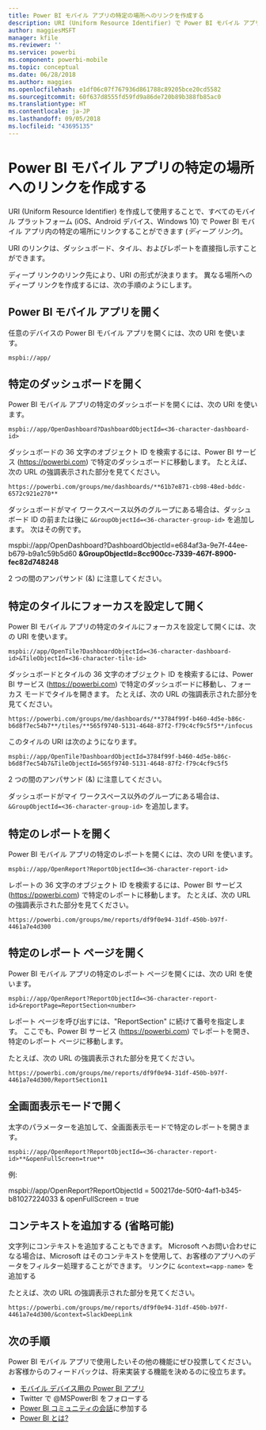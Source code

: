 ```yaml
---
title: Power BI モバイル アプリの特定の場所へのリンクを作成する
description: URI (Uniform Resource Identifier) で Power BI モバイル アプリの特定のダッシュボード、タイル、またはレポートへのディープ リンクを作成する方法について説明します。
author: maggiesMSFT
manager: kfile
ms.reviewer: ''
ms.service: powerbi
ms.component: powerbi-mobile
ms.topic: conceptual
ms.date: 06/28/2018
ms.author: maggies
ms.openlocfilehash: e1df06c07f767936d861788c89205bce20cd5582
ms.sourcegitcommit: 60f637d8555fd59fd9a86de720b89b388fb85ac0
ms.translationtype: HT
ms.contentlocale: ja-JP
ms.lasthandoff: 09/05/2018
ms.locfileid: "43695135"
---
```

# <a name="create-a-link-to-a-specific-location-in-the-power-bi-mobile-apps"></a>Power BI モバイル アプリの特定の場所へのリンクを作成する
URI (Uniform Resource Identifier) を作成して使用することで、すべてのモバイル プラットフォーム (iOS、Android デバイス、Windows 10) で Power BI モバイル アプリ内の特定の場所にリンクすることができます (*ディープ リンク*)。

URI のリンクは、ダッシュボード、タイル、およびレポートを直接指し示すことができます。

ディープ リンクのリンク先により、URI の形式が決まります。 異なる場所へのディープ リンクを作成するには、次の手順のようにします。 

## <a name="open-the-power-bi-mobile-app"></a>Power BI モバイル アプリを開く
任意のデバイスの Power BI モバイル アプリを開くには、次の URI を使います。

    mspbi://app/


## <a name="open-to-a-specific-dashboard"></a>特定のダッシュボードを開く
Power BI モバイル アプリの特定のダッシュボードを開くには、次の URI を使います。

    mspbi://app/OpenDashboard?DashboardObjectId=<36-character-dashboard-id>

ダッシュボードの 36 文字のオブジェクト ID を検索するには、Power BI サービス (https://powerbi.com) で特定のダッシュボードに移動します。 たとえば、次の URL の強調表示された部分を見てください。

`https://powerbi.com/groups/me/dashboards/**61b7e871-cb98-48ed-bddc-6572c921e270**`

ダッシュボードがマイ ワークスペース以外のグループにある場合は、ダッシュボード ID の前または後に `&GroupObjectId=<36-character-group-id>` を追加します。 次はその例です。 

mspbi://app/OpenDashboard?DashboardObjectId=e684af3a-9e7f-44ee-b679-b9a1c59b5d60 **&GroupObjectId=8cc900cc-7339-467f-8900-fec82d748248**

2 つの間のアンパサンド (&) に注意してください。

## <a name="open-to-a-specific-tile-in-focus"></a>特定のタイルにフォーカスを設定して開く
Power BI モバイル アプリの特定のタイルにフォーカスを設定して開くには、次の URI を使います。

    mspbi://app/OpenTile?DashboardObjectId=<36-character-dashboard-id>&TileObjectId=<36-character-tile-id>

ダッシュボードとタイルの 36 文字のオブジェクト ID を検索するには、Power BI サービス (https://powerbi.com) で特定のダッシュボードに移動し、フォーカス モードでタイルを開きます。 たとえば、次の URL の強調表示された部分を見てください。

`https://powerbi.com/groups/me/dashboards/**3784f99f-b460-4d5e-b86c-b6d8f7ec54b7**/tiles/**565f9740-5131-4648-87f2-f79c4cf9c5f5**/infocus`

このタイルの URI は次のようになります。

    mspbi://app/OpenTile?DashboardObjectId=3784f99f-b460-4d5e-b86c-b6d8f7ec54b7&TileObjectId=565f9740-5131-4648-87f2-f79c4cf9c5f5

2 つの間のアンパサンド (&) に注意してください。

ダッシュボードがマイ ワークスペース以外のグループにある場合は、`&GroupObjectId=<36-character-group-id>` を追加します。

## <a name="open-to-a-specific-report"></a>特定のレポートを開く
Power BI モバイル アプリの特定のレポートを開くには、次の URI を使います。

    mspbi://app/OpenReport?ReportObjectId=<36-character-report-id>

レポートの 36 文字のオブジェクト ID を検索するには、Power BI サービス (https://powerbi.com) で特定のレポートに移動します。 たとえば、次の URL の強調表示された部分を見てください。

`https://powerbi.com/groups/me/reports/df9f0e94-31df-450b-b97f-4461a7e4d300`

## <a name="open-to-a-specific-report-page"></a>特定のレポート ページを開く
Power BI モバイル アプリの特定のレポート ページを開くには、次の URI を使います。

    mspbi://app/OpenReport?ReportObjectId=<36-character-report-id>&reportPage=ReportSection<number>

レポート ページを呼び出すには、"ReportSection" に続けて番号を指定します。 ここでも、Power BI サービス (https://powerbi.com) でレポートを開き、特定のレポート ページに移動します。 

たとえば、次の URL の強調表示された部分を見てください。

`https://powerbi.com/groups/me/reports/df9f0e94-31df-450b-b97f-4461a7e4d300/ReportSection11`

## <a name="open-in-full-screen-mode"></a>全画面表示モードで開く
太字のパラメーターを追加して、全画面表示モードで特定のレポートを開きます。

    mspbi://app/OpenReport?ReportObjectId=<36-character-report-id>**&openFullScreen=true**

例: 

mspbi://app/OpenReport?ReportObjectId = 500217de-50f0-4af1-b345-b81027224033 & openFullScreen = true

## <a name="add-context-optional"></a>コンテキストを追加する (省略可能)
文字列にコンテキストを追加することもできます。 Microsoft へお問い合わせになる場合は、Microsoft はそのコンテキストを使用して、お客様のアプリへのデータをフィルター処理することができます。 リンクに `&context=<app-name>` を追加する

たとえば、次の URL の強調表示された部分を見てください。 

`https://powerbi.com/groups/me/reports/df9f0e94-31df-450b-b97f-4461a7e4d300/&context=SlackDeepLink`

## <a name="next-steps"></a>次の手順
Power BI モバイル アプリで使用したいその他の機能にぜひ投票してください。お客様からのフィードバックは、将来実装する機能を決めるのに役立ちます。 

* [モバイル デバイス用の Power BI アプリ](mobile-apps-for-mobile-devices.md)
* Twitter で @MSPowerBI をフォローする
* [Power BI コミュニティの会話](http://community.powerbi.com/)に参加する
* [Power BI とは?](power-bi-overview.md)

